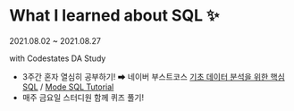 # What I learned about SQL ✨

2021.08.02 ~ 2021.08.27

 with Codestates DA Study
 
 - 3주간 혼자 열심히 공부하기! ➡ 네이버 부스트코스 [기초 데이터 분석을 위한 핵심 SQL](www.boostcourse.org/ds102) / [Mode SQL Tutorial](https://mode.com/sql-tutorial/sql-like/)
 - 매주 금요일 스터디원 함께 퀴즈 풀기!
